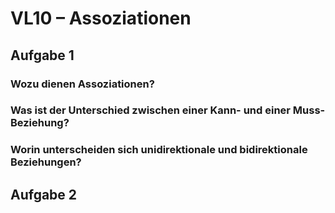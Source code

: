 # VL10 – Assoziationen

## Aufgabe 1

### Wozu dienen Assoziationen?

### Was ist der Unterschied zwischen einer Kann- und einer Muss-Beziehung?

### Worin unterscheiden sich unidirektionale und bidirektionale Beziehungen?

## Aufgabe 2
